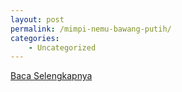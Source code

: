 ```yaml
---
layout: post
permalink: /mimpi-nemu-bawang-putih/
categories:
    - Uncategorized
---
```


[Baca Selengkapnya](/05)
